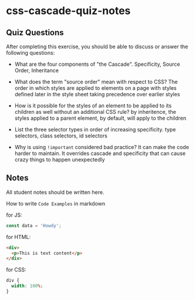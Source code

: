 # css-cascade-quiz-notes

## Quiz Questions

After completing this exercise, you should be able to discuss or answer the following questions:

- What are the four components of "the Cascade". Specificity, Source Order, Inheritance

- What does the term "source order" mean with respect to CSS? The order in which styles are applied to elements on a page with styles defined later
  in the style sheet taking precedence over earlier styles

- How is it possible for the styles of an element to be applied to its children as well without an additional CSS rule? by inheritence, the styles applied to a parent element, by default, will apply to the children

- List the three selector types in order of increasing specificity. type selectors, class selectors, id selectors

- Why is using `!important` considered bad practice? It can make the code harder to maintain. It overrides cascade and specificity that can cause crazy things to happen unexpectedly

## Notes

All student notes should be written here.

How to write `Code Examples` in markdown

for JS:

```javascript
const data = 'Howdy';
```

for HTML:

```html
<div>
  <p>This is text content</p>
</div>
```

for CSS:

```css
div {
  width: 100%;
}
```
